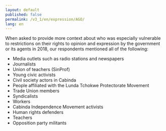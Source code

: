 ```yaml
---
layout: default
published: false
permalink: /v3_1/en/expression/AGO/
lang: en
---
```


When asked to provide more context about who was especially vulnerable to restrictions on their rights to opinion and expression by the government or its agents in 2018, our respondents mentioned all of the following:
-	Media outlets such as radio stations and newspapers
-	Journalists
-	Union of teachers (SinProf)
-	Young civic activists
-	Civil society actors in Cabinda
-	People affiliated with the Lunda Tchokwe Protectorate Movement
-	Trade Union members
-	Syndicalists
-	Workers
-	Cabinda Independence Movement activists
-	Human rights defenders
-	Teachers
-	Opposition party militants

